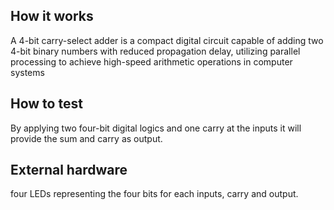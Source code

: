 <!---

This file is used to generate your project datasheet. Please fill in the information below and delete any unused
sections.

You can also include images in this folder and reference them in the markdown. Each image must be less than
512 kb in size, and the combined size of all images must be less than 1 MB.
-->

## How it works

A 4-bit carry-select adder is a compact digital circuit capable of adding two 4-bit binary numbers with reduced propagation delay, utilizing parallel processing to achieve high-speed arithmetic operations in computer systems

## How to test

By applying two four-bit digital logics and one carry at the inputs it will provide the sum and carry as output.

## External hardware

four LEDs representing the four bits for each inputs, carry and output.
